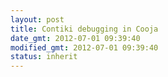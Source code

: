```yaml
---
layout: post
title: Contiki debugging in Cooja
date_gmt: 2012-07-01 09:39:40
modified_gmt: 2012-07-01 09:39:40
status: inherit
---
```


